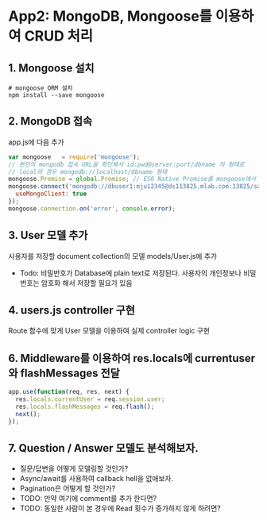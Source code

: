 # App2: MongoDB, Mongoose를 이용하여 CRUD 처리

## 1. Mongoose 설치
```
# mongoose ORM 설치
npm install --save mongoose
```

## 2. MongoDB 접속
app.js에 다음 추가
```js
var mongoose   = require('mongoose');
// 본인의 mongodb 접속 URL을 확인해서 id:pwd@server:port/dbname 의 형태로
// local의 경우 mongodb://localhost/dbname 형태
mongoose.Promise = global.Promise; // ES6 Native Promise를 mongoose에서 사용한다.
mongoose.connect('mongodb://dbuser1:mju12345@ds113825.mlab.com:13825/sampledb1', {
  useMongoClient: true
});
mongoose.connection.on('error', console.error);
```

## 3. User 모델 추가
사용자를 저장할 document collection의 모델 models/User.js에 추가
- Todo: 비밀번호가 Database에 plain text로 저장된다. 사용자의 개인정보나 비밀번호는 암호화 해서 저장할 필요가 있음

## 4. users.js controller 구현
Route 함수에 맞게 User 모델을 이용하여 실제 controller logic 구현

## 6. Middleware를 이용하여 res.locals에 currentuser와 flashMessages 전달
```js
app.use(function(req, res, next) {
  res.locals.currentUser = req.session.user;
  res.locals.flashMessages = req.flash();
  next();
});
```

## 7. Question / Answer 모델도 분석해보자.
- 질문/답변을 어떻게 모델링할 것인가?
- Async/await를 사용하여 callback hell을 없애보자.
- Pagination은 어떻게 할 것인가?
- TODO: 만약 여기에 comment를 추가 한다면?
- TODO: 동일한 사람이 본 경우에 Read 횟수가 증가하지 않게 하려면?

